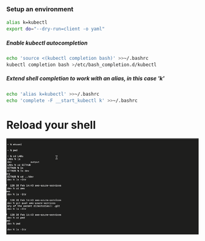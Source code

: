 ### Setup an environment
```sh
alias k=kubectl
export do="--dry-run=client -o yaml"
```
##### Enable kubectl autocompletion 
```sh
echo 'source <(kubectl completion bash)' >>~/.bashrc
kubectl completion bash >/etc/bash_completion.d/kubectl
```
##### Extend shell completion to work with an alias, in this case 'k'

```sh
echo 'alias k=kubectl' >>~/.bashrc
echo 'complete -F __start_kubectl k' >>~/.bashrc
```
# Reload your shell

![](../images/test2.gif)
